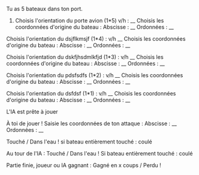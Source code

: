 <!-- Affichage de deux grilles coté joueur : celle du placement de ses bâteaux et
celle de ses attaques.-->

Tu as 5 bateaux dans ton port.
1. Choisis l'orientation du porte avion (1*5) v/h : __
Choisis les coordonnées d'origine du bateau :
Abscisse : __
Ordonnées : __

<!-- Affichage du bateau sur la grille et clear de la grille-->

Choisis l'orientation du dsjflkmsjf (1*4) : v/h
__
Choisis les coordonnées d'origine du bateau :
Abscisse : __
Ordonnées : __

<!-- Affichage du bateau sur la grille et clear de la grille-->

Choisis l'orientation du dskfjhsdmlkfjd (1*3) : v/h
__
Choisis les coordonnées d'origine du bateau :
Abscisse : __
Ordonnées : __

<!-- Affichage du bateau sur la grille et clear de la grille-->

Choisis l'orientation du pdsfsdfs (1*2) : v/h
__
Choisis les coordonnées d'origine du bateau :
Abscisse : __
Ordonnées : __

<!-- Affichage du bateau sur la grille et clear de la grille-->

Choisis l'orientation du dsfdsf (1*1) : v/h
__
Choisis les coordonnées d'origine du bateau :
Abscisse : __
Ordonnées : __

<!-- Affichage du bateau sur la grille et clear de la grille-->

<!-- Placement aléatoire des bateaux sur la grille de l'IA -->

L'IA est prête à jouer

À toi de jouer !
Saisie les coordonnées de ton attaque :
Abscisse : __
Ordonnées : __

Touché / Dans l'eau !
    <!-- Affiche sur sur la grille d'attaque un X pour touché, un 0 pour dans l'eau -->
    si bateau entièrement touché : coulé

Au tour de l'IA :
    Touché / Dans l'eau !
    <!-- Modifie la grille du joueur, x sur les coordoonées d'attaque du bateau touché -->
    Si bateau entièrement touché : coulé

Partie finie, joueur ou IA gagnant :
    Gagné en x coups / Perdu !
